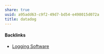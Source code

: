 ```yaml
---
share: true
uuid: a95add63-c9f2-49d7-bd54-e498015d072a
title: datadog
---
```

#### Backlinks

* [Logging Software](/5290adb2-42d8-4884-9094-e99d4ad46e77)